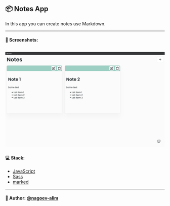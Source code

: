 ## 📦 Notes App

In this app you can create notes use Markdown.

---
#### 🌄 Screenshots:
![App Screenshot](assets/images/preview.png)
-----

#### 💻 Stack:

- [JavaScript](https://learn.javascript.ru/)
- [Sass](https://sass-lang.com/)
- [marked](https://www.npmjs.com/package/marked)

-----
#### 🙌 Author: [@nagoev-alim](https://github.com/nagoev-alim)
